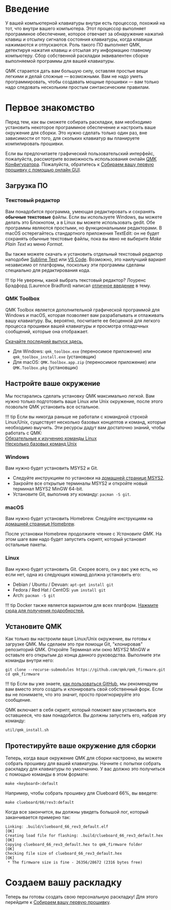# Введение

У вашей компьютерной клавиатуры внутри есть процессор, похожий на тот, что внутри вашего компьютера. Этот процессор выполняет программное обеспечение, которое отвечает за обнаружение нажатий клавиш и отсылку сигналов состояния клавиатуры, когда клавиши нажимаются и отпускаются. Роль такого ПО выполняет QMK, детектируя нажатия клавиш и отсылая эту информацию главному компьютеру. Сбор собственной раскладки эквивалентен сборке выполняемой программы для вашей клавиатуры.

QMK старается дать вам большую силу, оставляя простые вещи легкими и делай сложные — возможными. Вам не надо уметь программировать, чтобы создавать мощные прошивки — вам только надо следовать нескольким простым синтаксическим правилам.

# Первое знакомство

Перед тем, как вы сможете собирать раскладки, вам необходимо установить некоторое программное обеспечение и настроить ваше окружение для сборки. Это нужно сделать только один раз, вне зависимости от того, для скольких клавиатур вы планируете компилировать прошивки.

Если вы предпочитаете графический пользовательский интерфейс, пожалуйста, рассмотрите возможность использования онлайн [QMK Конфигуратора](https://config.qmk.fm). Пожалуйста, обратитесь к [Собираем вашу первую прошивку с помощью онлайн GUI](tutorial_building_firmware_configurator.md). 


## Загрузка ПО

### Текстовый редактор

Вам понадобится программа, умеющая редактировать и сохранять **обычные текстовые** файлы. Если вы используете Windows, вы можете делать это Блокнотом, а в Linux вы можете использовать gedit. Обе программы являются простыми, но функциональными редакторами. В macOS остерегайтесь стандартного приложения TextEdit: он не будет сохранять обычные текстовые файлы, пока вы явно не выберите _Make Plain Text_ из меню _Format_.

Вы также можете скачать и установить отдельный текстовый редактор наподобие [Sublime Text](https://www.sublimetext.com/) или [VS Code](https://code.visualstudio.com/). Возможно, это наилучший вариант независимо от платформы, поскольку эти программы сделаны специально для редактирования кода.

!!! tip
    Не уверены, какой выбрать текстовый редактор? Лоуренс Брэдфорд (Laurence Bradford) написал [отличное введение](https://learntocodewith.me/programming/basics/text-editors/) в тему.

### QMK Toolbox

QMK Toolbox является дополнительной графической программой для Windows и macOS, которая позволяет вам разрабатывать и отлаживать вашу клавиатуру. Вы, вероятно, посчитаете ее бесценной для легкого процесса прошивки вашей клавиатуры и просмотра отладочных сообщений, которые она отображает.

[Скачайте последний выпуск здесь.](https://github.com/qmk/qmk_toolbox/releases/latest)

* Для Windows: `qmk_toolbox.exe` (переносимое приложение) или `qmk_toolbox_install.exe` (установщик)
* Для macOS: `QMK.Toolbox.app.zip` (переносимое приложение) или `QMK.Toolbox.pkg` (установщик)

## Настройте ваше окружение

Мы постарались сделать установку QMK максимально легкой. Вам нужно только подготовить ваше Linux или Unix окружение, после этого позвольте QMK установить все остальное.

!!! tip
    Если вы никогда раньше не работали с командной строкой Linux/Unix, существует несколько базовых концептов и команд, которые необходимо выучить. Эти ресурсы дадут вам достаточно знаний, чтобы работать с QMK:<br>
[Обязательные к изучению команды Linux](https://www.guru99.com/must-know-linux-commands.html)<br>
[Несколько базовых команд Unix](https://www.tjhsst.edu/~dhyatt/superap/unixcmd.html)

### Windows

Вам нужно будет установить MSYS2 и Git.

* Следуйте инструкциям по установки на [домашней странице MSYS2](https://www.msys2.org).
* Закройте все открытые терминалы MSYS2 и откройте новый терминал MSYS2 MinGW 64-bit.
* Установите Git, выполнив эту команду: `pacman -S git`.

### macOS

Вам нужно будет установить Homebrew. Следуйте инструкциям на [домашней странице Homebrew](https://brew.sh).

После установки Homebrew продолжите чтение с _Установите QMK_. На этом шаге вам надо будет запустить скрипт, который установит остальные пакеты.

### Linux

Вам нужно будет установить Git. Скорее всего, он у вас уже есть, но если нет, одна из следующих команд должна установить его:

* Debian / Ubuntu / Devuan: `apt-get install git`
* Fedora / Red Hat / CentOS: `yum install git`
* Arch: `pacman -S git`

!!! tip
    Docker также является вариантом для всех платформ. [Нажмите сюда для получения подробностей.](getting_started_build_tools.md#docker)

## Установите QMK

Как только вы настроили ваше Linux/Unix окружение, вы готовы к загрузке QMK. Мы сделаем это при помощи Git, "клонировав" репозиторий QMK. Откройте Терминал или окно MSYS2 MinGW и оставьте его открытым до конца данного руководства. Выполните эти команды внутри него:

```shell
git clone --recurse-submodules https://github.com/qmk/qmk_firmware.git
cd qmk_firmware
```

!!! tip
    Если вы уже знаете, [как пользоваться GitHub](getting_started_github.md), мы рекомендуем вам вместо этого создать и клонировать свой собственный форк. Если вы не понимаете, что это значит, просто проигнорируйте это сообщение.

QMK включает в себя скрипт, который поможет вам установить все оставшееся, что вам понадобится. Вы должны запустить его, набрав эту команду:

    util/qmk_install.sh

## Протестируйте ваше окружение для сборки

Теперь, когда ваше окружение QMK для сборки настроено, вы можете собрать прошивку для вашей клавиатуры. Начните с попытки собрать раскладку для клавиатуры по умолчанию. У вас должно это получиться с помощью команды в этом формате:

    make <keyboard>:default

Например, чтобы собрать прошивку для Clueboard 66%, вы введете:

    make clueboard/66/rev3:default

Когда все закончится, вы должны увидеть большой лог, который заканчивается примерно так:

```
Linking: .build/clueboard_66_rev3_default.elf                                                       [OK]
Creating load file for flashing: .build/clueboard_66_rev3_default.hex                               [OK]
Copying clueboard_66_rev3_default.hex to qmk_firmware folder                                        [OK]
Checking file size of clueboard_66_rev3_default.hex                                                 [OK]
 * The firmware size is fine - 26356/28672 (2316 bytes free)
```

# Создаем вашу раскладку

Теперь вы готовы создать свою персональную раскладку! Для этого перейдите к [Собираем вашу первую прошивку](tutorial_building_firmware.md).
